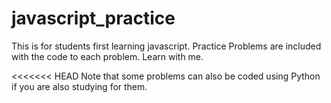 # javascript_practice
This is for students first learning javascript. Practice Problems are included with the code to each problem. Learn with me. 

<<<<<<< HEAD
Note that some problems can also be coded using Python if you are also studying for them.


